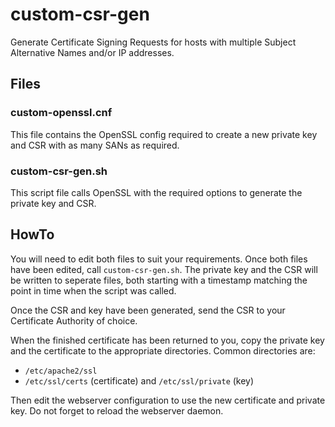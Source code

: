# custom-csr-gen

Generate Certificate Signing Requests for hosts with multiple Subject Alternative Names and/or IP addresses.

## Files

### custom-openssl.cnf

This file contains the OpenSSL config required to create a new private key and CSR with as many SANs as required.

### custom-csr-gen.sh

This script file calls OpenSSL with the required options to generate the private key and CSR.

## HowTo

You will need to edit both files to suit your requirements. Once both files have been edited, call `custom-csr-gen.sh`. The private key and the CSR will be written to seperate files, both starting with a timestamp matching the point in time when the script was called.

Once the CSR and key have been generated, send the CSR to your Certificate Authority of choice.

When the finished certificate has been returned to you, copy the private key and the certificate to the appropriate directories. Common directories are:

  * `/etc/apache2/ssl`
  * `/etc/ssl/certs` (certificate) and `/etc/ssl/private` (key)

Then edit the webserver configuration to use the new certificate and private key. Do not forget to reload the webserver daemon.

